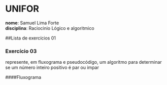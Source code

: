 # UNIFOR
**nome**: Samuel Lima Forte <br>
**disciplina**: Raciocinio Lógico e algoritmico

##Lista de exercícios 01

### Exercício 03
represente, em fluxograma e pseudocódigo, um algoritmo para determinar se um número inteiro positivo é par ou impar

####Fluxograma


